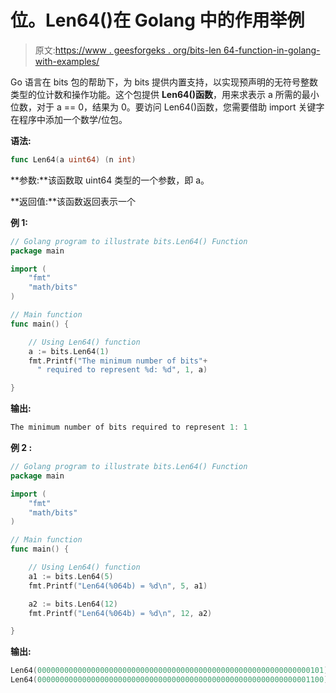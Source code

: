 # 位。Len64()在 Golang 中的作用举例

> 原文:[https://www . geesforgeks . org/bits-len 64-function-in-golang-with-examples/](https://www.geeksforgeeks.org/bits-len64-function-in-golang-with-examples/)

Go 语言在 bits 包的帮助下，为 bits 提供内置支持，以实现预声明的无符号整数类型的位计数和操作功能。这个包提供 **Len64()函数**，用来求表示 a 所需的最小位数，对于 a == 0，结果为 0。要访问 Len64()函数，您需要借助 import 关键字在程序中添加一个数学/位包。

**语法:**

```go
func Len64(a uint64) (n int)
```

**参数:**该函数取 uint64 类型的一个参数，即 a。

**返回值:**该函数返回表示一个

**例 1:**

```go
// Golang program to illustrate bits.Len64() Function
package main

import (
    "fmt"
    "math/bits"
)

// Main function
func main() {

    // Using Len64() function
    a := bits.Len64(1)
    fmt.Printf("The minimum number of bits"+
      " required to represent %d: %d", 1, a)

}
```

**输出:**

```go
The minimum number of bits required to represent 1: 1
```

**例 2 :**

```go
// Golang program to illustrate bits.Len64() Function
package main

import (
    "fmt"
    "math/bits"
)

// Main function
func main() {

    // Using Len64() function
    a1 := bits.Len64(5)
    fmt.Printf("Len64(%064b) = %d\n", 5, a1)

    a2 := bits.Len64(12)
    fmt.Printf("Len64(%064b) = %d\n", 12, a2)

}
```

**输出:**

```go
Len64(0000000000000000000000000000000000000000000000000000000000000101) = 3
Len64(0000000000000000000000000000000000000000000000000000000000001100) = 4

```